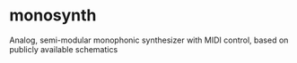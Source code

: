 # monosynth
 Analog, semi-modular monophonic synthesizer with MIDI control, based on publicly available schematics
